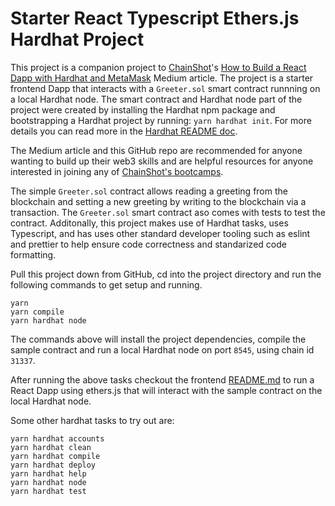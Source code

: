 # Starter React Typescript Ethers.js Hardhat Project

This project is a companion project to [ChainShot](https://www.chainshot.com)'s [How to Build a React Dapp with Hardhat and MetaMask](https://medium.com/p/9cec8f6410d3) Medium article. The project is a starter frontend Dapp that interacts with a `Greeter.sol` smart contract runnning on a local Hardhat node. The smart contract and Hardhat node part of the project were created by installing the Hardhat npm package and bootstrapping a Hardhat project by running: `yarn hardhat init`. For more details you can read more in the [Hardhat README doc](https://github.com/nomiclabs/hardhat).

The Medium article and this GitHub repo are recommended for anyone wanting to build up their web3 skills and are helpful resources for anyone interested in joining any of [ChainShot's bootcamps](https://www.chainshot.com/bootcamp).

The simple `Greeter.sol` contract allows reading a greeting from the blockchain and setting a new greeting by writing to the blockchain via a transaction. The `Greeter.sol` smart contract aso comes with tests to test the contract. Additonally, this project makes use of Hardhat tasks, uses Typescript, and has uses other standard developer tooling such as eslint and prettier to help ensure code correctness and standarized code formatting.

Pull this project down from GitHub, cd into the project directory and run the following commands to get setup and running.

```shell
yarn
yarn compile
yarn hardhat node
```

The commands above will install the project dependencies, compile the sample contract and run a local Hardhat node on port `8545`, using chain id `31337`.

After running the above tasks checkout the frontend [README.md](https://github.com/ChainShot/hardhat-ethers-react-ts-starter/tree/main/frontend/README.md) to run a React Dapp using ethers.js that will interact with the sample contract on the local Hardhat node.

Some other hardhat tasks to try out are:

```shell
yarn hardhat accounts
yarn hardhat clean
yarn hardhat compile
yarn hardhat deploy
yarn hardhat help
yarn hardhat node
yarn hardhat test
```
